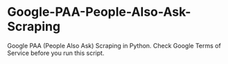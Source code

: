 # Google-PAA-People-Also-Ask-Scraping
Google PAA (People Also Ask) Scraping in Python. Check Google Terms of Service before you run this script.

